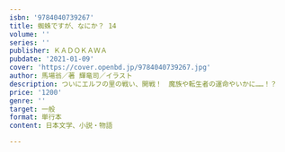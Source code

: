 ```yaml
---
isbn: '9784040739267'
title: 蜘蛛ですが、なにか？ 14
volume: ''
series: ''
publisher: ＫＡＤＯＫＡＷＡ
pubdate: '2021-01-09'
cover: 'https://cover.openbd.jp/9784040739267.jpg'
author: 馬場翁／著 輝竜司／イラスト
description: ついにエルフの里の戦い、開戦！　魔族や転生者の運命やいかに……！？
price: '1200'
genre: ''
target: 一般
format: 単行本
content: 日本文学、小説・物語

---
```

